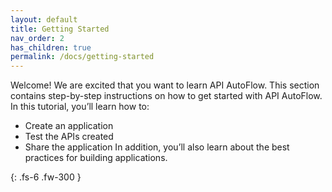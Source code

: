 ```yaml
---
layout: default
title: Getting Started
nav_order: 2
has_children: true
permalink: /docs/getting-started
---
```


Welcome! We are excited that you want to learn API AutoFlow. This section contains step-by-step instructions on how to get started with API AutoFlow. In this tutorial, you’ll learn how to:

* Create an application
* Test the APIs created
* Share the application
In addition, you’ll also learn about the best practices for building applications.

{: .fs-6 .fw-300 }

